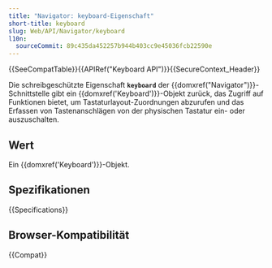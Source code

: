 ```yaml
---
title: "Navigator: keyboard-Eigenschaft"
short-title: keyboard
slug: Web/API/Navigator/keyboard
l10n:
  sourceCommit: 89c435da452257b944b403cc9e45036fcb22590e
---
```


{{SeeCompatTable}}{{APIRef("Keyboard API")}}{{SecureContext_Header}}

Die schreibgeschützte Eigenschaft **`keyboard`** der {{domxref("Navigator")}}-Schnittstelle gibt ein {{domxref('Keyboard')}}-Objekt zurück, das Zugriff auf Funktionen bietet, um Tastaturlayout-Zuordnungen abzurufen und das Erfassen von Tastenanschlägen von der physischen Tastatur ein- oder auszuschalten.

## Wert

Ein {{domxref('Keyboard')}}-Objekt.

## Spezifikationen

{{Specifications}}

## Browser-Kompatibilität

{{Compat}}
